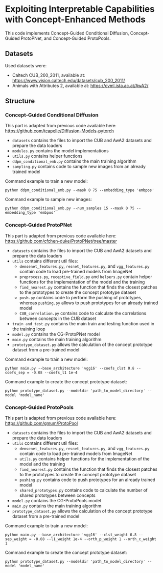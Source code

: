 # Exploiting Interpretable Capabilities with Concept-Enhanced Methods

This code implements Concept-Guided Conditional Diffusion, Concept-Guided ProtoPNet, and Concept-Guided ProtoPools.

## Datasets

Used datasets were:
* Caltech CUB_200_2011, available at: https://www.vision.caltech.edu/datasets/cub_200_2011/
* Animals with Attributes 2, available at: https://cvml.ista.ac.at/AwA2/

## Structure

### Concept-Guided Conditional Diffusion

This part is adapted from previous code available here: https://github.com/tcapelle/Diffusion-Models-pytorch

* `datasets` contains the files to import the CUB and AwA2 datasets and prepare the data loaders
* `modules.py` contains the model implementations
* `utils.py` contains helper functions
* `ddpm_conditional_emb.py` contains the main training algorithm
* `sampling.py` contains code to sample new images from an already trained model

Command example to train a new model:

`python ddpm_conditional_emb.py --mask 0 75 --embedding_type 'embpos'`

Command example to sample new images: 

`python ddpm_conditional_emb.py --num_samples 15 --mask 0 75 --embedding_type 'embpos'`

### Concept-Guided ProtoPNet

This part is adapted from previous code available here: https://github.com/cfchen-duke/ProtoPNet/tree/master

* `datasets` contains the files to import the CUB and AwA2 datasets and prepare the data loaders
* `utils` contains different util files:
  * `densenet_features.py`, `resnet_features.py`, and `vgg_features.py` contain code to load pre-trained models from ImageNet
  * `preprocess.py`, `receptive_field.py` and `helpers.py` contain helper functions for the implementation of the model and the training
  * `find_nearest.py` contains the function that finds the closest patches to the prototypes to create the concept prototype dataset
  * `push.py` contains code to perform the pushing of prototypes, whereas `pushing.py` allows to push prototypes for an already trained model
  * `CUB_correlation.py` contains code to calculate the correlations between concepts in the CUB dataset
* `train_and_test.py` contains the main train and testing function used in the training loop
* `model.py` contains the CG-ProtoPNet model
* `main.py` contains the main training algorithm
* `prototype_dataset.py` allows the calculation of the concept prototype dataset from a pre-trained model

Command example to train a new model: 

`python main.py --base_architecture 'vgg16' --coefs_clst 0.8 --coefs_sep = -0.08 --coefs_l1 1e-4`

Command example to create the concept prototype dataset: 

`python prototype_dataset.py --modeldir 'path_to_model_directory' --model 'model_name'`

### Concept-Guided ProtoPools

This part is adapted from previous code available here: https://github.com/gmum/ProtoPool

* `datasets` contains the files to import the CUB and AwA2 datasets and prepare the data loaders
* `utils` contains different util files:
  * `densenet_features.py`, `resnet_features.py`, and `vgg_features.py` contain code to load pre-trained models from ImageNet
  * `utils.py` contains helper functions for the implementation of the model and the training
  * `find_nearest.py` contains the function that finds the closest patches to the prototypes to create the concept prototype dataset
  * `pushing.py` contains code to push prototypes for an already trained model
  * `shared_prototypes.py` contains code to calculate the number of shared prototypes between concepts
* `model.py` contains the CG-ProtoPools model
* `main.py` contains the main training algorithm
* `prototype_dataset.py` allows the calculation of the concept prototype dataset from a pre-trained model

Command example to train a new model: 

`python main.py --base_architecture 'vgg16' --clst_weight 0.8 --sep_weight = -0.08 --l1_weight 1e-4 --orth_p_weight 1 --orth_c_weight 1`

Command example to create the concept prototype dataset: 

`python prototype_dataset.py --modeldir 'path_to_model_directory' --model 'model_name'`
